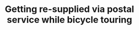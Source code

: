 ---
layout: post
category: learn
title: Getting re-supplied via postal service while bicycle touring
description: While picking up a package delivered to a post office can really save time and energy trying to avoid sending too much stuff at once otherwise stowing it away in your saddlebags or trailer might be a bit challenging!
h1_title: Getting re-supplied via postal drop while bicycle touring
short_text: While picking up a package delivered to a post office can really save time and energy trying to avoid sending too much stuff at once otherwise stowing it away in your saddlebags or trailer might be a bit challenging!
img: "/images/learn/resupply-postal-drop/1652346592_image.jpg"
#img_caption: 
isTopLevel: false
isSingleLevel: false
isArticle: true
datePublished: 2019-07-26 11:00:00 +0300
dateModified: 2022-07-18 11:00:00 +0300
#permalink: 
---